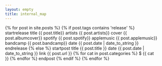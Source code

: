 ```yaml
---
layout: empty
title: internal_map
---
```

{% for post in site.posts %}
  {% if post.tags contains 'release' %}
    startrelease
    title {{ post.title}}
    artists {{ post.artists}}
    cover {{ post.albumcover}}
    spotify {{ post.spotify}}
    applemusic {{ post.applemusic}}
    bandcamp {{ post.bandcamp}}
    date {{ post.date | date_to_string }}
    endrelease
  {% else %}
    startpost
    title {{ post.title }}
    date {{ post.date | date_to_string }}
    link {{ post.url }}
    {% for cat in post.categories %}
      $ {{ cat }}
    {% endfor %}
    endpost
  {% endif %}
{% endfor %}

